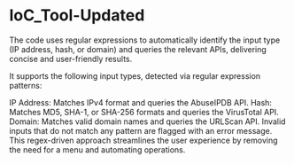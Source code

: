 # IoC_Tool-Updated
The code uses regular expressions to automatically identify the input type (IP address, hash, or domain) and queries the relevant APIs, delivering concise and user-friendly results.

It supports the following input types, detected via regular expression patterns:

IP Address: Matches IPv4 format and queries the AbuseIPDB API.
Hash: Matches MD5, SHA-1, or SHA-256 formats and queries the VirusTotal API.
Domain: Matches valid domain names and queries the URLScan API.
Invalid inputs that do not match any pattern are flagged with an error message. This regex-driven approach streamlines the user experience by removing the need for a menu and automating operations.

